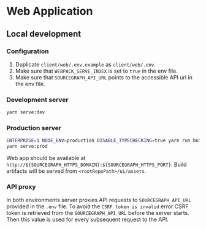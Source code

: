 # Web Application

## Local development

### Configuration

1. Duplicate `client/web/.env.example` as `client/web/.env`.
2. Make sure that `WEBPACK_SERVE_INDEX` is set to `true` in the env file.
3. Make sure that `SOURCEGRAPH_API_URL` points to the accessible API url in the env file.

### Development server

```sh
yarn serve:dev
```

### Production server

```sh
ENTERPRISE=1 NODE_ENV=production DISABLE_TYPECHECKING=true yarn run build
yarn serve:prod
```

Web app should be available at `http://${SOURCEGRAPH_HTTPS_DOMAIN}:${SOURCEGRAPH_HTTPS_PORT}`.
Build artifacts will be served from `<rootRepoPath>/ui/assets`.

### API proxy

In both environments server proxies API requests to `SOURCEGRAPH_API_URL` provided in the `.env` file.
To avoid the `CSRF token is invalid` error CSRF token is retrieved from the `SOURCEGRAPH_API_URL` before the server starts.
Then this value is used for every subsequent request to the API.
